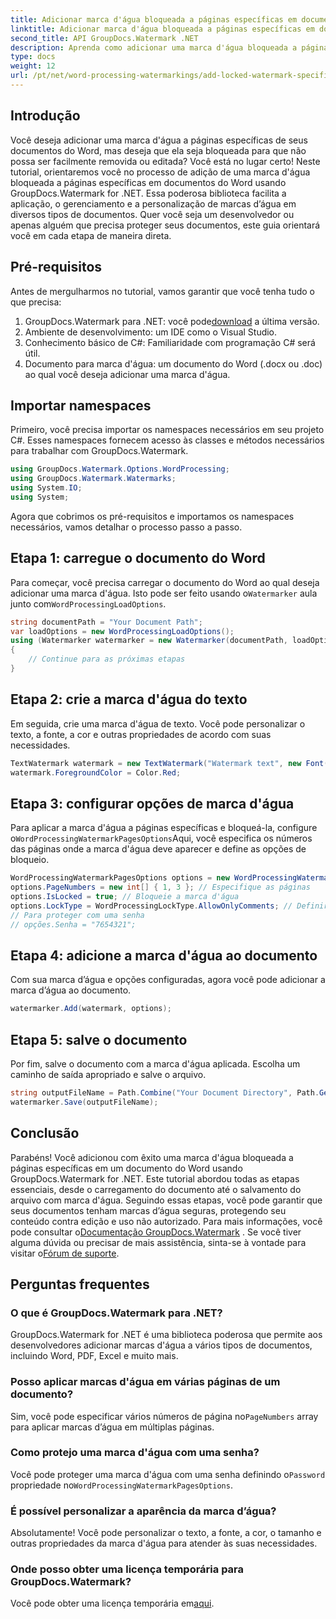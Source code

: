 ```yaml
---
title: Adicionar marca d'água bloqueada a páginas específicas em documentos do Word
linktitle: Adicionar marca d'água bloqueada a páginas específicas em documentos do Word
second_title: API GroupDocs.Watermark .NET
description: Aprenda como adicionar uma marca d'água bloqueada a páginas específicas em documentos do Word usando GroupDocs.Watermark for .NET com nosso guia passo a passo fácil.
type: docs
weight: 12
url: /pt/net/word-processing-watermarkings/add-locked-watermark-specific-pages-word-docs/
---
```

## Introdução
Você deseja adicionar uma marca d'água a páginas específicas de seus documentos do Word, mas deseja que ela seja bloqueada para que não possa ser facilmente removida ou editada? Você está no lugar certo! Neste tutorial, orientaremos você no processo de adição de uma marca d'água bloqueada a páginas específicas em documentos do Word usando GroupDocs.Watermark for .NET. Essa poderosa biblioteca facilita a aplicação, o gerenciamento e a personalização de marcas d’água em diversos tipos de documentos. Quer você seja um desenvolvedor ou apenas alguém que precisa proteger seus documentos, este guia orientará você em cada etapa de maneira direta.
## Pré-requisitos
Antes de mergulharmos no tutorial, vamos garantir que você tenha tudo o que precisa:
1.  GroupDocs.Watermark para .NET: você pode[download](https://releases.groupdocs.com/Watermark/net/) a última versão.
2. Ambiente de desenvolvimento: um IDE como o Visual Studio.
3. Conhecimento básico de C#: Familiaridade com programação C# será útil.
4. Documento para marca d'água: um documento do Word (.docx ou .doc) ao qual você deseja adicionar uma marca d'água.
## Importar namespaces
Primeiro, você precisa importar os namespaces necessários em seu projeto C#. Esses namespaces fornecem acesso às classes e métodos necessários para trabalhar com GroupDocs.Watermark.
```csharp
using GroupDocs.Watermark.Options.WordProcessing;
using GroupDocs.Watermark.Watermarks;
using System.IO;
using System;
```
Agora que cobrimos os pré-requisitos e importamos os namespaces necessários, vamos detalhar o processo passo a passo.
## Etapa 1: carregue o documento do Word
 Para começar, você precisa carregar o documento do Word ao qual deseja adicionar uma marca d'água. Isto pode ser feito usando o`Watermarker` aula junto com`WordProcessingLoadOptions`.
```csharp
string documentPath = "Your Document Path";
var loadOptions = new WordProcessingLoadOptions();
using (Watermarker watermarker = new Watermarker(documentPath, loadOptions))
{
    // Continue para as próximas etapas
}
```
## Etapa 2: crie a marca d'água do texto
Em seguida, crie uma marca d'água de texto. Você pode personalizar o texto, a fonte, a cor e outras propriedades de acordo com suas necessidades.
```csharp
TextWatermark watermark = new TextWatermark("Watermark text", new Font("Arial", 19));
watermark.ForegroundColor = Color.Red;
```
## Etapa 3: configurar opções de marca d'água
 Para aplicar a marca d'água a páginas específicas e bloqueá-la, configure o`WordProcessingWatermarkPagesOptions`Aqui, você especifica os números das páginas onde a marca d'água deve aparecer e define as opções de bloqueio.
```csharp
WordProcessingWatermarkPagesOptions options = new WordProcessingWatermarkPagesOptions();
options.PageNumbers = new int[] { 1, 3 }; // Especifique as páginas
options.IsLocked = true; // Bloqueie a marca d'água
options.LockType = WordProcessingLockType.AllowOnlyComments; // Definir tipo de bloqueio
// Para proteger com uma senha
// opções.Senha = "7654321";
```
## Etapa 4: adicione a marca d'água ao documento
Com sua marca d’água e opções configuradas, agora você pode adicionar a marca d’água ao documento.
```csharp
watermarker.Add(watermark, options);
```
## Etapa 5: salve o documento
Por fim, salve o documento com a marca d'água aplicada. Escolha um caminho de saída apropriado e salve o arquivo.
```csharp
string outputFileName = Path.Combine("Your Document Directory", Path.GetFileName(documentPath));
watermarker.Save(outputFileName);
```
## Conclusão
Parabéns! Você adicionou com êxito uma marca d'água bloqueada a páginas específicas em um documento do Word usando GroupDocs.Watermark for .NET. Este tutorial abordou todas as etapas essenciais, desde o carregamento do documento até o salvamento do arquivo com marca d'água. Seguindo essas etapas, você pode garantir que seus documentos tenham marcas d’água seguras, protegendo seu conteúdo contra edição e uso não autorizado.
 Para mais informações, você pode consultar o[Documentação GroupDocs.Watermark](https://reference.groupdocs.com/Watermark/net/) . Se você tiver alguma dúvida ou precisar de mais assistência, sinta-se à vontade para visitar o[Fórum de suporte](https://forum.groupdocs.com/c/watermark/19).
## Perguntas frequentes
### O que é GroupDocs.Watermark para .NET?
GroupDocs.Watermark for .NET é uma biblioteca poderosa que permite aos desenvolvedores adicionar marcas d'água a vários tipos de documentos, incluindo Word, PDF, Excel e muito mais.
### Posso aplicar marcas d'água em várias páginas de um documento?
 Sim, você pode especificar vários números de página no`PageNumbers` array para aplicar marcas d’água em múltiplas páginas.
### Como protejo uma marca d'água com uma senha?
 Você pode proteger uma marca d'água com uma senha definindo o`Password` propriedade no`WordProcessingWatermarkPagesOptions`.
### É possível personalizar a aparência da marca d’água?
Absolutamente! Você pode personalizar o texto, a fonte, a cor, o tamanho e outras propriedades da marca d'água para atender às suas necessidades.
### Onde posso obter uma licença temporária para GroupDocs.Watermark?
 Você pode obter uma licença temporária em[aqui](https://purchase.groupdocs.com/temporary-license/).